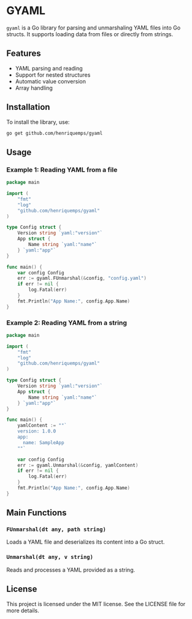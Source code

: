 # GYAML

`gyaml` is a Go library for parsing and unmarshaling YAML files into Go structs. It supports loading data from files or directly from strings.

## Features
- YAML parsing and reading
- Support for nested structures
- Automatic value conversion
- Array handling

## Installation

To install the library, use:

```sh
go get github.com/henriquemps/gyaml
```

## Usage

### Example 1: Reading YAML from a file

```go
package main

import (
    "fmt"
    "log"
    "github.com/henriquemps/gyaml"
)

type Config struct {
    Version string `yaml:"version"`
    App struct {
        Name string `yaml:"name"`
    } `yaml:"app"`
}

func main() {
    var config Config
    err := gyaml.FUnmarshal(&config, "config.yaml")
    if err != nil {
        log.Fatal(err)
    }
    fmt.Println("App Name:", config.App.Name)
}
```

### Example 2: Reading YAML from a string

```go
package main

import (
    "fmt"
    "log"
    "github.com/henriquemps/gyaml"
)

type Config struct {
    Version string `yaml:"version"`
    App struct {
        Name string `yaml:"name"`
    } `yaml:"app"`
}

func main() {
    yamlContent := ""`
    version: 1.0.0
    app:
      name: SampleApp
    ""`

    var config Config
    err := gyaml.Unmarshal(&config, yamlContent)
    if err != nil {
        log.Fatal(err)
    }
    fmt.Println("App Name:", config.App.Name)
}
```

## Main Functions

### `FUnmarshal(dt any, path string)`
Loads a YAML file and deserializes its content into a Go struct.

### `Unmarshal(dt any, v string)`
Reads and processes a YAML provided as a string.

## License

This project is licensed under the MIT license. See the LICENSE file for more details.
